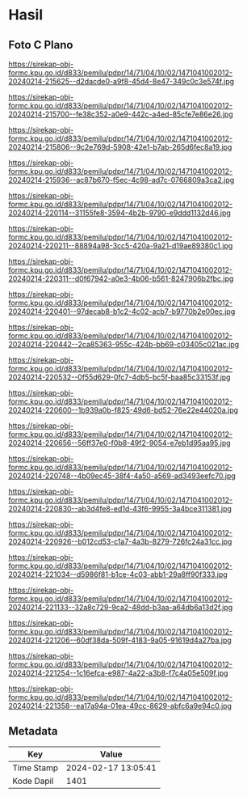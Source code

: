 # Hasil

## Foto C Plano

https://sirekap-obj-formc.kpu.go.id/d833/pemilu/pdpr/14/71/04/10/02/1471041002012-20240214-215625--d2dacde0-a9f8-45d4-8e47-349c0c3e574f.jpg

https://sirekap-obj-formc.kpu.go.id/d833/pemilu/pdpr/14/71/04/10/02/1471041002012-20240214-215700--fe38c352-a0e9-442c-a4ed-85cfe7e86e26.jpg

https://sirekap-obj-formc.kpu.go.id/d833/pemilu/pdpr/14/71/04/10/02/1471041002012-20240214-215806--9c2e769d-5908-42e1-b7ab-265d6fec8a19.jpg

https://sirekap-obj-formc.kpu.go.id/d833/pemilu/pdpr/14/71/04/10/02/1471041002012-20240214-215936--ac87b670-f5ec-4c98-ad7c-0766809a3ca2.jpg

https://sirekap-obj-formc.kpu.go.id/d833/pemilu/pdpr/14/71/04/10/02/1471041002012-20240214-220114--31155fe8-3594-4b2b-9790-e9ddd1132d46.jpg

https://sirekap-obj-formc.kpu.go.id/d833/pemilu/pdpr/14/71/04/10/02/1471041002012-20240214-220211--88894a98-3cc5-420a-9a21-d19ae89380c1.jpg

https://sirekap-obj-formc.kpu.go.id/d833/pemilu/pdpr/14/71/04/10/02/1471041002012-20240214-220311--d0f67942-a0e3-4b06-b561-8247906b2fbc.jpg

https://sirekap-obj-formc.kpu.go.id/d833/pemilu/pdpr/14/71/04/10/02/1471041002012-20240214-220401--97decab8-b1c2-4c02-acb7-b9770b2e00ec.jpg

https://sirekap-obj-formc.kpu.go.id/d833/pemilu/pdpr/14/71/04/10/02/1471041002012-20240214-220442--2ca85363-955c-424b-bb69-c03405c021ac.jpg

https://sirekap-obj-formc.kpu.go.id/d833/pemilu/pdpr/14/71/04/10/02/1471041002012-20240214-220532--0f55d629-0fc7-4db5-bc5f-baa85c33153f.jpg

https://sirekap-obj-formc.kpu.go.id/d833/pemilu/pdpr/14/71/04/10/02/1471041002012-20240214-220600--1b939a0b-f825-49d6-bd52-76e22e44020a.jpg

https://sirekap-obj-formc.kpu.go.id/d833/pemilu/pdpr/14/71/04/10/02/1471041002012-20240214-220656--56ff37e0-f0b8-49f2-9054-e7eb1d95aa95.jpg

https://sirekap-obj-formc.kpu.go.id/d833/pemilu/pdpr/14/71/04/10/02/1471041002012-20240214-220748--4b09ec45-38f4-4a50-a569-ad3493eefc70.jpg

https://sirekap-obj-formc.kpu.go.id/d833/pemilu/pdpr/14/71/04/10/02/1471041002012-20240214-220830--ab3d4fe8-ed1d-43f6-9955-3a4bce311381.jpg

https://sirekap-obj-formc.kpu.go.id/d833/pemilu/pdpr/14/71/04/10/02/1471041002012-20240214-220926--b012cd53-c1a7-4a3b-8279-726fc24a31cc.jpg

https://sirekap-obj-formc.kpu.go.id/d833/pemilu/pdpr/14/71/04/10/02/1471041002012-20240214-221034--d5986f81-b1ce-4c03-abb1-29a8ff90f333.jpg

https://sirekap-obj-formc.kpu.go.id/d833/pemilu/pdpr/14/71/04/10/02/1471041002012-20240214-221133--32a8c729-9ca2-48dd-b3aa-a64db6a13d2f.jpg

https://sirekap-obj-formc.kpu.go.id/d833/pemilu/pdpr/14/71/04/10/02/1471041002012-20240214-221206--60df38da-509f-4183-9a05-91619d4a27ba.jpg

https://sirekap-obj-formc.kpu.go.id/d833/pemilu/pdpr/14/71/04/10/02/1471041002012-20240214-221254--1c16efca-e987-4a22-a3b8-f7c4a05e509f.jpg

https://sirekap-obj-formc.kpu.go.id/d833/pemilu/pdpr/14/71/04/10/02/1471041002012-20240214-221358--ea17a94a-01ea-49cc-8629-abfc6a9e94c0.jpg


## Metadata

| Key        | Value               |
| ---------- | ------------------- |
| Time Stamp | 2024-02-17 13:05:41 |
| Kode Dapil | 1401                |



